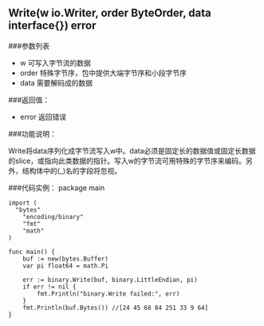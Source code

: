 ## Write(w io.Writer, order ByteOrder, data interface{}) error

###参数列表

- w 可写入字节流的数据 
- order 特殊字节序，包中提供大端字节序和小段字节序
- data 需要解码成的数据

###返回值：

- error 返回错误

###功能说明：

Write将data序列化成字节流写入w中。data必须是固定长的数据值或固定长数据的slice，或指向此类数据的指针。写入w的字节流可用特殊的字节序来编码。另外，结构体中的(_)名的字段将忽视。

###代码实例：
    package main
    
    import (
      "bytes"
    	"encoding/binary"
    	"fmt"
    	"math"
    )
    
    func main() {
    	buf := new(bytes.Buffer)
    	var pi float64 = math.Pi
    
    	err := binary.Write(buf, binary.LittleEndian, pi)
    	if err != nil {
    		fmt.Println("binary.Write failed:", err)
    	}
    	fmt.Println(buf.Bytes()) //[24 45 68 84 251 33 9 64]
    }
